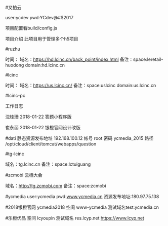 #又拍云

user:ycdev
pwd:YCdev@#$2017

项目配置看build/config.js

项目介绍
此项目用于管理多个h5项目
    
#ruzhu

时间：
域名：https://hd.lcinc.cn/back_point/index.html
备注：space:leretail-huodong
      domain:hd.lcinc.cn

#lcinc

时间：
域名：https://us.lcinc.cn/
备注：space:uslcinc
      domain:us.lcinc.cn
      
      
#lcinc-pc      

工作日志

沈桂珊
2018-01-22
答题小程序版

崔永丽
2018-01-22
银橙官网设计改版

#dati
静态资源发布地址 192.168.100.12
帐号            root
密码            ycmedia_2015
路径  /opt/cloud/client/tomcat/webapps/question


#tg-lcinc

域名：tg.lcinc.cn
备注：space:lctuiguang

#zcmobi 云栖大会

域名：http://tg.zcmobi.com
备注：space:zcmobi

#ycmedia
user:ycmedia
pwd:www.ycmedia.cn
资源发布地址:180.97.75.138

#2018银橙官网
ycmedia2018
空间 www-ycmedia
测试域名test.ycmedia.cn

#乐橙优品
空间 lcyoupin
测试域名 res.lcyp.net https://www.lcyp.net
